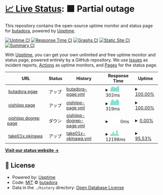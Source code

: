 # [📈 Live Status](https://status.butadora.com): <!--live status--> **🟧 Partial outage**

This repository contains the open-source uptime monitor and status page for [butadora](https://butadora.com/), powered by [Upptime](https://github.com/upptime/upptime).

[![Uptime CI](https://github.com/koj-co/upptime/workflows/Uptime%20CI/badge.svg)](https://github.com/koj-co/upptime/actions?query=workflow%3A%22Uptime+CI%22)
[![Response Time CI](https://github.com/koj-co/upptime/workflows/Response%20Time%20CI/badge.svg)](https://github.com/koj-co/upptime/actions?query=workflow%3A%22Response+Time+CI%22)
[![Graphs CI](https://github.com/koj-co/upptime/workflows/Graphs%20CI/badge.svg)](https://github.com/koj-co/upptime/actions?query=workflow%3A%22Graphs+CI%22)
[![Static Site CI](https://github.com/koj-co/upptime/workflows/Static%20Site%20CI/badge.svg)](https://github.com/koj-co/upptime/actions?query=workflow%3A%22Static+Site+CI%22)
[![Summary CI](https://github.com/koj-co/upptime/workflows/Summary%20CI/badge.svg)](https://github.com/koj-co/upptime/actions?query=workflow%3A%22Summary+CI%22)

With [Upptime](https://upptime.js.org), you can get your own unlimited and free uptime monitor and status page, powered entirely by a GitHub repository. We use [Issues](https://github.com/butadora3/upptime/issues) as incident reports, [Actions](https://github.com/butadora3/upptime/actions) as uptime monitors, and [Pages](https://status.butadora.com) for the status page.

<!--start: status pages-->
<!-- This summary is generated by Upptime (https://github.com/upptime/upptime) -->
<!-- Do not edit this manually, your changes will be overwritten -->
<!-- prettier-ignore -->
| URL | Status | History | Response Time | Uptime |
| --- | ------ | ------- | ------------- | ------ |
| <img alt="" src="https://favicons.githubusercontent.com/butadora.com" height="13"> [butadora pgae](https://butadora.com) | アップ | [butadora-pgae.yml](https://github.com/butadora3/upptime/commits/HEAD/history/butadora-pgae.yml) | <details><summary><img alt="Response time graph" src="./graphs/butadora-pgae/response-time-week.png" height="20"> 302ms</summary><br><a href="https://status.butadora.com/history/butadora-pgae"><img alt="Response time 423" src="https://img.shields.io/endpoint?url=https%3A%2F%2Fraw.githubusercontent.com%2Fbutadora3%2Fupptime%2FHEAD%2Fapi%2Fbutadora-pgae%2Fresponse-time.json"></a><br><a href="https://status.butadora.com/history/butadora-pgae"><img alt="24-hour response time 355" src="https://img.shields.io/endpoint?url=https%3A%2F%2Fraw.githubusercontent.com%2Fbutadora3%2Fupptime%2FHEAD%2Fapi%2Fbutadora-pgae%2Fresponse-time-day.json"></a><br><a href="https://status.butadora.com/history/butadora-pgae"><img alt="7-day response time 302" src="https://img.shields.io/endpoint?url=https%3A%2F%2Fraw.githubusercontent.com%2Fbutadora3%2Fupptime%2FHEAD%2Fapi%2Fbutadora-pgae%2Fresponse-time-week.json"></a><br><a href="https://status.butadora.com/history/butadora-pgae"><img alt="30-day response time 325" src="https://img.shields.io/endpoint?url=https%3A%2F%2Fraw.githubusercontent.com%2Fbutadora3%2Fupptime%2FHEAD%2Fapi%2Fbutadora-pgae%2Fresponse-time-month.json"></a><br><a href="https://status.butadora.com/history/butadora-pgae"><img alt="1-year response time 423" src="https://img.shields.io/endpoint?url=https%3A%2F%2Fraw.githubusercontent.com%2Fbutadora3%2Fupptime%2FHEAD%2Fapi%2Fbutadora-pgae%2Fresponse-time-year.json"></a></details> | <details><summary><a href="https://status.butadora.com/history/butadora-pgae">100.00%</a></summary><a href="https://status.butadora.com/history/butadora-pgae"><img alt="All-time uptime 99.44%" src="https://img.shields.io/endpoint?url=https%3A%2F%2Fraw.githubusercontent.com%2Fbutadora3%2Fupptime%2FHEAD%2Fapi%2Fbutadora-pgae%2Fuptime.json"></a><br><a href="https://status.butadora.com/history/butadora-pgae"><img alt="24-hour uptime 100.00%" src="https://img.shields.io/endpoint?url=https%3A%2F%2Fraw.githubusercontent.com%2Fbutadora3%2Fupptime%2FHEAD%2Fapi%2Fbutadora-pgae%2Fuptime-day.json"></a><br><a href="https://status.butadora.com/history/butadora-pgae"><img alt="7-day uptime 100.00%" src="https://img.shields.io/endpoint?url=https%3A%2F%2Fraw.githubusercontent.com%2Fbutadora3%2Fupptime%2FHEAD%2Fapi%2Fbutadora-pgae%2Fuptime-week.json"></a><br><a href="https://status.butadora.com/history/butadora-pgae"><img alt="30-day uptime 99.96%" src="https://img.shields.io/endpoint?url=https%3A%2F%2Fraw.githubusercontent.com%2Fbutadora3%2Fupptime%2FHEAD%2Fapi%2Fbutadora-pgae%2Fuptime-month.json"></a><br><a href="https://status.butadora.com/history/butadora-pgae"><img alt="1-year uptime 99.44%" src="https://img.shields.io/endpoint?url=https%3A%2F%2Fraw.githubusercontent.com%2Fbutadora3%2Fupptime%2FHEAD%2Fapi%2Fbutadora-pgae%2Fuptime-year.json"></a></details>
| <img alt="" src="https://favicons.githubusercontent.com/01c.cloud" height="13"> [oishiipp page](https://01c.cloud) | アップ | [oishiipp-page.yml](https://github.com/butadora3/upptime/commits/HEAD/history/oishiipp-page.yml) | <details><summary><img alt="Response time graph" src="./graphs/oishiipp-page/response-time-week.png" height="20"> 319ms</summary><br><a href="https://status.butadora.com/history/oishiipp-page"><img alt="Response time 440" src="https://img.shields.io/endpoint?url=https%3A%2F%2Fraw.githubusercontent.com%2Fbutadora3%2Fupptime%2FHEAD%2Fapi%2Foishiipp-page%2Fresponse-time.json"></a><br><a href="https://status.butadora.com/history/oishiipp-page"><img alt="24-hour response time 298" src="https://img.shields.io/endpoint?url=https%3A%2F%2Fraw.githubusercontent.com%2Fbutadora3%2Fupptime%2FHEAD%2Fapi%2Foishiipp-page%2Fresponse-time-day.json"></a><br><a href="https://status.butadora.com/history/oishiipp-page"><img alt="7-day response time 319" src="https://img.shields.io/endpoint?url=https%3A%2F%2Fraw.githubusercontent.com%2Fbutadora3%2Fupptime%2FHEAD%2Fapi%2Foishiipp-page%2Fresponse-time-week.json"></a><br><a href="https://status.butadora.com/history/oishiipp-page"><img alt="30-day response time 325" src="https://img.shields.io/endpoint?url=https%3A%2F%2Fraw.githubusercontent.com%2Fbutadora3%2Fupptime%2FHEAD%2Fapi%2Foishiipp-page%2Fresponse-time-month.json"></a><br><a href="https://status.butadora.com/history/oishiipp-page"><img alt="1-year response time 440" src="https://img.shields.io/endpoint?url=https%3A%2F%2Fraw.githubusercontent.com%2Fbutadora3%2Fupptime%2FHEAD%2Fapi%2Foishiipp-page%2Fresponse-time-year.json"></a></details> | <details><summary><a href="https://status.butadora.com/history/oishiipp-page">100.00%</a></summary><a href="https://status.butadora.com/history/oishiipp-page"><img alt="All-time uptime 99.92%" src="https://img.shields.io/endpoint?url=https%3A%2F%2Fraw.githubusercontent.com%2Fbutadora3%2Fupptime%2FHEAD%2Fapi%2Foishiipp-page%2Fuptime.json"></a><br><a href="https://status.butadora.com/history/oishiipp-page"><img alt="24-hour uptime 100.00%" src="https://img.shields.io/endpoint?url=https%3A%2F%2Fraw.githubusercontent.com%2Fbutadora3%2Fupptime%2FHEAD%2Fapi%2Foishiipp-page%2Fuptime-day.json"></a><br><a href="https://status.butadora.com/history/oishiipp-page"><img alt="7-day uptime 100.00%" src="https://img.shields.io/endpoint?url=https%3A%2F%2Fraw.githubusercontent.com%2Fbutadora3%2Fupptime%2FHEAD%2Fapi%2Foishiipp-page%2Fuptime-week.json"></a><br><a href="https://status.butadora.com/history/oishiipp-page"><img alt="30-day uptime 100.00%" src="https://img.shields.io/endpoint?url=https%3A%2F%2Fraw.githubusercontent.com%2Fbutadora3%2Fupptime%2FHEAD%2Fapi%2Foishiipp-page%2Fuptime-month.json"></a><br><a href="https://status.butadora.com/history/oishiipp-page"><img alt="1-year uptime 99.92%" src="https://img.shields.io/endpoint?url=https%3A%2F%2Fraw.githubusercontent.com%2Fbutadora3%2Fupptime%2FHEAD%2Fapi%2Foishiipp-page%2Fuptime-year.json"></a></details>
| <img alt="" src="https://favicons.githubusercontent.com/dogrep.01c.cloud" height="13"> [oishiipp dogrep page](https://dogrep.01c.cloud) | ダウン | [oishiipp-dogrep-page.yml](https://github.com/butadora3/upptime/commits/HEAD/history/oishiipp-dogrep-page.yml) | <details><summary><img alt="Response time graph" src="./graphs/oishiipp-dogrep-page/response-time-week.png" height="20"> 0ms</summary><br><a href="https://status.butadora.com/history/oishiipp-dogrep-page"><img alt="Response time 770" src="https://img.shields.io/endpoint?url=https%3A%2F%2Fraw.githubusercontent.com%2Fbutadora3%2Fupptime%2FHEAD%2Fapi%2Foishiipp-dogrep-page%2Fresponse-time.json"></a><br><a href="https://status.butadora.com/history/oishiipp-dogrep-page"><img alt="24-hour response time 0" src="https://img.shields.io/endpoint?url=https%3A%2F%2Fraw.githubusercontent.com%2Fbutadora3%2Fupptime%2FHEAD%2Fapi%2Foishiipp-dogrep-page%2Fresponse-time-day.json"></a><br><a href="https://status.butadora.com/history/oishiipp-dogrep-page"><img alt="7-day response time 0" src="https://img.shields.io/endpoint?url=https%3A%2F%2Fraw.githubusercontent.com%2Fbutadora3%2Fupptime%2FHEAD%2Fapi%2Foishiipp-dogrep-page%2Fresponse-time-week.json"></a><br><a href="https://status.butadora.com/history/oishiipp-dogrep-page"><img alt="30-day response time 0" src="https://img.shields.io/endpoint?url=https%3A%2F%2Fraw.githubusercontent.com%2Fbutadora3%2Fupptime%2FHEAD%2Fapi%2Foishiipp-dogrep-page%2Fresponse-time-month.json"></a><br><a href="https://status.butadora.com/history/oishiipp-dogrep-page"><img alt="1-year response time 770" src="https://img.shields.io/endpoint?url=https%3A%2F%2Fraw.githubusercontent.com%2Fbutadora3%2Fupptime%2FHEAD%2Fapi%2Foishiipp-dogrep-page%2Fresponse-time-year.json"></a></details> | <details><summary><a href="https://status.butadora.com/history/oishiipp-dogrep-page">0.00%</a></summary><a href="https://status.butadora.com/history/oishiipp-dogrep-page"><img alt="All-time uptime 19.87%" src="https://img.shields.io/endpoint?url=https%3A%2F%2Fraw.githubusercontent.com%2Fbutadora3%2Fupptime%2FHEAD%2Fapi%2Foishiipp-dogrep-page%2Fuptime.json"></a><br><a href="https://status.butadora.com/history/oishiipp-dogrep-page"><img alt="24-hour uptime 0.00%" src="https://img.shields.io/endpoint?url=https%3A%2F%2Fraw.githubusercontent.com%2Fbutadora3%2Fupptime%2FHEAD%2Fapi%2Foishiipp-dogrep-page%2Fuptime-day.json"></a><br><a href="https://status.butadora.com/history/oishiipp-dogrep-page"><img alt="7-day uptime 0.00%" src="https://img.shields.io/endpoint?url=https%3A%2F%2Fraw.githubusercontent.com%2Fbutadora3%2Fupptime%2FHEAD%2Fapi%2Foishiipp-dogrep-page%2Fuptime-week.json"></a><br><a href="https://status.butadora.com/history/oishiipp-dogrep-page"><img alt="30-day uptime 1.38%" src="https://img.shields.io/endpoint?url=https%3A%2F%2Fraw.githubusercontent.com%2Fbutadora3%2Fupptime%2FHEAD%2Fapi%2Foishiipp-dogrep-page%2Fuptime-month.json"></a><br><a href="https://status.butadora.com/history/oishiipp-dogrep-page"><img alt="1-year uptime 19.87%" src="https://img.shields.io/endpoint?url=https%3A%2F%2Fraw.githubusercontent.com%2Fbutadora3%2Fupptime%2FHEAD%2Fapi%2Foishiipp-dogrep-page%2Fuptime-year.json"></a></details>
| <img alt="" src="https://favicons.githubusercontent.com/www.take01x.okinawa" height="13"> [take01x.okinawa](https://www.take01x.okinawa) | アップ | [take01x-okinawa.yml](https://github.com/butadora3/upptime/commits/HEAD/history/take01x-okinawa.yml) | <details><summary><img alt="Response time graph" src="./graphs/take01x-okinawa/response-time-week.png" height="20"> 12198ms</summary><br><a href="https://status.butadora.com/history/take01x-okinawa"><img alt="Response time 4395" src="https://img.shields.io/endpoint?url=https%3A%2F%2Fraw.githubusercontent.com%2Fbutadora3%2Fupptime%2FHEAD%2Fapi%2Ftake01x-okinawa%2Fresponse-time.json"></a><br><a href="https://status.butadora.com/history/take01x-okinawa"><img alt="24-hour response time 3810" src="https://img.shields.io/endpoint?url=https%3A%2F%2Fraw.githubusercontent.com%2Fbutadora3%2Fupptime%2FHEAD%2Fapi%2Ftake01x-okinawa%2Fresponse-time-day.json"></a><br><a href="https://status.butadora.com/history/take01x-okinawa"><img alt="7-day response time 12198" src="https://img.shields.io/endpoint?url=https%3A%2F%2Fraw.githubusercontent.com%2Fbutadora3%2Fupptime%2FHEAD%2Fapi%2Ftake01x-okinawa%2Fresponse-time-week.json"></a><br><a href="https://status.butadora.com/history/take01x-okinawa"><img alt="30-day response time 9699" src="https://img.shields.io/endpoint?url=https%3A%2F%2Fraw.githubusercontent.com%2Fbutadora3%2Fupptime%2FHEAD%2Fapi%2Ftake01x-okinawa%2Fresponse-time-month.json"></a><br><a href="https://status.butadora.com/history/take01x-okinawa"><img alt="1-year response time 4395" src="https://img.shields.io/endpoint?url=https%3A%2F%2Fraw.githubusercontent.com%2Fbutadora3%2Fupptime%2FHEAD%2Fapi%2Ftake01x-okinawa%2Fresponse-time-year.json"></a></details> | <details><summary><a href="https://status.butadora.com/history/take01x-okinawa">95.53%</a></summary><a href="https://status.butadora.com/history/take01x-okinawa"><img alt="All-time uptime 88.86%" src="https://img.shields.io/endpoint?url=https%3A%2F%2Fraw.githubusercontent.com%2Fbutadora3%2Fupptime%2FHEAD%2Fapi%2Ftake01x-okinawa%2Fuptime.json"></a><br><a href="https://status.butadora.com/history/take01x-okinawa"><img alt="24-hour uptime 100.00%" src="https://img.shields.io/endpoint?url=https%3A%2F%2Fraw.githubusercontent.com%2Fbutadora3%2Fupptime%2FHEAD%2Fapi%2Ftake01x-okinawa%2Fuptime-day.json"></a><br><a href="https://status.butadora.com/history/take01x-okinawa"><img alt="7-day uptime 95.53%" src="https://img.shields.io/endpoint?url=https%3A%2F%2Fraw.githubusercontent.com%2Fbutadora3%2Fupptime%2FHEAD%2Fapi%2Ftake01x-okinawa%2Fuptime-week.json"></a><br><a href="https://status.butadora.com/history/take01x-okinawa"><img alt="30-day uptime 98.97%" src="https://img.shields.io/endpoint?url=https%3A%2F%2Fraw.githubusercontent.com%2Fbutadora3%2Fupptime%2FHEAD%2Fapi%2Ftake01x-okinawa%2Fuptime-month.json"></a><br><a href="https://status.butadora.com/history/take01x-okinawa"><img alt="1-year uptime 88.86%" src="https://img.shields.io/endpoint?url=https%3A%2F%2Fraw.githubusercontent.com%2Fbutadora3%2Fupptime%2FHEAD%2Fapi%2Ftake01x-okinawa%2Fuptime-year.json"></a></details>

<!--end: status pages-->

[**Visit our status website →**](https://status.butadora.com)

## 📄 License

- Powered by: [Upptime](https://github.com/upptime/upptime)
- Code: [MIT](./LICENSE) © [butadora](https://butadora.com/)
- Data in the `./history` directory: [Open Database License](https://opendatacommons.org/licenses/odbl/1-0/)
